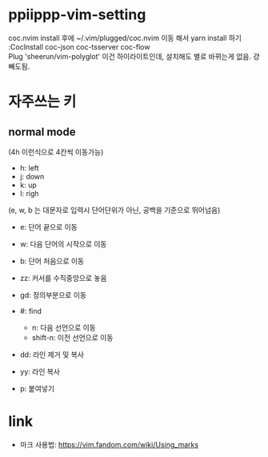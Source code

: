 # ppiippp-vim-setting

coc.nvim install 후에 ~/.vim/plugged/coc.nvim 이동 해서 yarn install 하기 \
:CocInstall coc-json coc-tsserver coc-flow \
Plug 'sheerun/vim-polyglot' 이건 하이라이트인데, 설치해도 별로 바뀌는게 없음. 걍 빼도됨.

# 자주쓰는 키
## normal mode
(4h 이런식으로 4칸씩 이동가능)
* h: left
* j: down
* k: up
* l: righ

(e, w, b 는 대문자로 입력시 단어단위가 아닌, 공백을 기준으로 뛰어넘음)
* e: 단어 끝으로 이동
* w: 다음 단어의 시작으로 이동
* b: 단어 처음으로 이동

* zz: 커서를 수직중앙으로 놓음
* gd: 정의부분으로 이동
* \#: find
    * n: 다음 선언으로 이동
    * shift-n: 이전 선언으로 이동

* dd: 라인 제거 및 복사
* yy: 라인 복사
* p: 붙여넣기

# link
- 마크 사용법: https://vim.fandom.com/wiki/Using_marks
